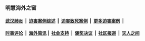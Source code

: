 
### 明慧海外之窗

####  [武汉肺炎](indexes/365.md?t=06191000) &nbsp;|&nbsp;  [迫害案例综述](indexes/328.md?t=06191000) &nbsp;|&nbsp; [迫害致死案例](indexes/277.md?t=06191000)  &nbsp;|&nbsp; [更多迫害案例](indexes/81.md?t=06191000)  &nbsp;|&nbsp; 
####  [时事评论](indexes/19.md?t=06191000) &nbsp;|&nbsp; [海外简讯](indexes/245.md?t=06191000)&nbsp;|&nbsp;  [社会支持](indexes/140.md?t=06191000) &nbsp;|&nbsp; [褒奖决议](indexes/282.md?t=06191000) &nbsp;|&nbsp; [社区报道](indexes/91.md?t=06191000)  &nbsp;|&nbsp; [天人之间](indexes/78.md?t=06191000) 

